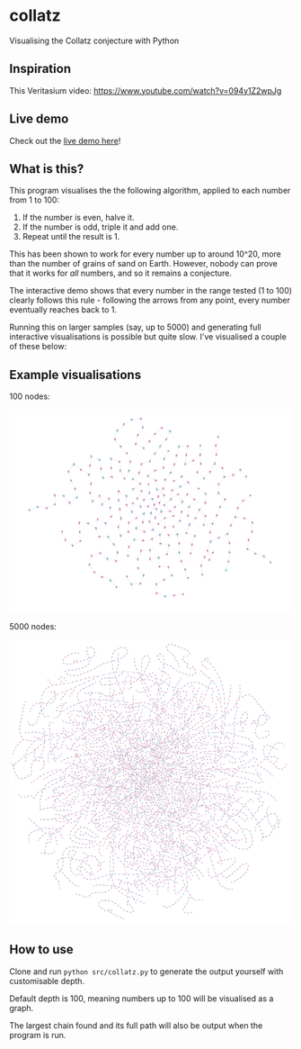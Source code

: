 # collatz
Visualising the Collatz conjecture with Python

## Inspiration

This Veritasium video: https://www.youtube.com/watch?v=094y1Z2wpJg

## Live demo

Check out the [live demo here](https://htmlpreview.github.io/?https://raw.githubusercontent.com/patrickbrett/collatz/main/output.html)!

## What is this?

This program visualises the the following algorithm, applied to each number from 1 to 100:

1. If the number is even, halve it.
2. If the number is odd, triple it and add one.
3. Repeat until the result is 1.

This has been shown to work for every number up to around 10^20, more than the number of grains of sand on Earth. However, nobody can prove that it works for *all* numbers, and so it remains a conjecture.

The interactive demo shows that every number in the range tested (1 to 100) clearly follows this rule - following the arrows from any point, every number eventually reaches back to 1.

Running this on larger samples (say, up to 5000) and generating full interactive visualisations is possible but quite slow. I've visualised a couple of these below:

## Example visualisations

100 nodes:

![100 Node visualisation](https://raw.githubusercontent.com/patrickbrett/collatz/main/100_nodes.png)

5000 nodes:

![5000 Node visualisation](https://raw.githubusercontent.com/patrickbrett/collatz/main/5000_nodes.png)

## How to use

Clone and run `python src/collatz.py` to generate the output yourself with customisable depth.

Default depth is 100, meaning numbers up to 100 will be visualised as a graph.

The largest chain found and its full path will also be output when the program is run.
